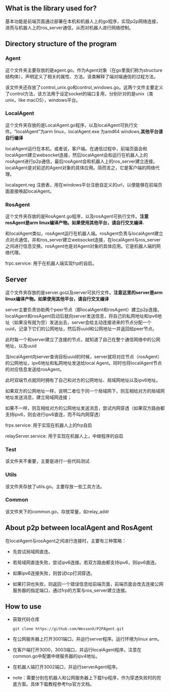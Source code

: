 ## What is the library used for?

基本功能是前端页面通过部署在本机和机器人上的go程序，实现p2p网络连接，进而与机器人上的ros_server通信，从而对机器人进行网络控制。

## Directory  structure of the program

### Agent

这个文件夹主要存放的是agent.go。作为Agent对象（在go里我们称为structure结构体），声明定义了相关的属性、方法。该类解释了端对端通信的过程方法。

该文件夹还存放了control_unix.go和control_windows.go。这两个文件主要定义了control方法，该方法用于设定socket的端口复用，分别针对的是unix（类unix，like macOS），windows平台。

### LocalAgent

这个文件夹存放的是LocalAgent.go程序，以及localAgent可执行文件。“localAgent”为arm linux，localAgent.exe 为amd64 windows,**其他平台请自行编译**

localAgent运行在本机，或者说，客户端。在通信过程中，前端页面会和localAgent建立websocket连接，然后localAgent会和运行在机器人上的rosAgent进行p2p通信，最后rosAgent会和机器人上的ros_server建立连接。localAgent是对前述的Agent对象的具体应用。简而言之，它是客户端的网络代理。

localagent.reg 注册表，用在windows平台注册自定义的url，以便能够在前端页面直接唤起localAgent。

### RosAgent

这个文件夹存放的是RosAgent.go程序，以及rosAgent可执行文件。**注意rosAgent是arm linux编译产物。如果使用其他平台，请自行交叉编译.**

和localAgent类似，rosAgent运行在机器人端。rosAgent负责与localAgent建立点对点通信，并和ros_server建立websocket连接，在localAgent与ros_server之间进行信息交换。rosAgent也是对Agent对象的具体应用。它是机器人端的网络代理。

frpc.service: 用于在机器人端实现frp的自启。

## Server

这个文件夹存放的是server.go以及server可执行文件。**注意这里的server是arm linux编译产物。如果使用其他平台，请自行交叉编译**

server主要负责协助两个peer节点（即localAgent和rosAgent）建立p2p连接。localAgent和rosAgent启动后就向server发送信息，将自己的私网地址和ipv6地址（如果没有就为空）发送出去，server会给主动连接进来的节点分配一个uuid，记录下它们的公网地址，然后将uuid和公网地址一并返回给peer节点。

此时每一个和server建立了连接的节点，就知道了自己在整个通信网络中的公网地址，以及uuid

当localAgent向server查询目标uuid的时候，server就将对应节点（rosAgent）的公网地址，ipv6地址和私网地址发送给local Agent。同时也将localAgent节点的对应信息发送给rosAgent。

此时双端节点就同时拥有了自己和对方的公网地址、局域网地址以及ipv6地址。

如果双方的公网地址一样，说明二者位于同一个局域网下，则互相给对方的局域网地址发送消息，建立局域网连接；

如果不一样，则互相给对方的公网地址发送消息，尝试内网穿透（如果双方路由都支持ipv6，则会进行ipv6直连，而不叫内网穿透）

frps.service: 用于实现在机器人上的frp自启

relayServer.service: 用于实现在机器人上，中继程序的自启

### Test

该文件夹不重要，主要是进行一些代码测试.

### Utils

该文件夹存放了utils.go。主要存放一些工具方法。

### Common
该文件夹下的common.go，存放常量，如relay_addr

## About p2p between localAgent and RosAgent

在localAgent与rosAgent之间进行连接时，主要有三种策略：

+ 先尝试局域网直连。

+ 若局域网直连失败，尝试ipv6连接。若双方路由都支持ipv6，则ipv6直连。
+ 如果ipv6连接失败，则尝试tcp打洞穿透。
+ 如果打洞也失败，则返回一个错误信息给前端页面，前端页面会改去连接公网服务器的指定端口，通过frp的方案与ros_server建立连接。

## How to use

+ 获取代码仓库

  ```
  git clone https://github.com/WessonX/P2PAgent.git
  ```

+ 在公网服务器上打开3001端口，并运行server程序。运行环境为linux arm。

+ 在客户端打开3000，3003端口，并运行localAgent程序。注意在common.go中配置中继服务器的ipv4地址。

+ 在机器人端打开3002端口，并运行serverAgent程序。

+ note：需要分别在机器人和公网服务器上下载frp程序，作为穿透失败时的兜底方案。具体下载教程参考frp官方文档。

